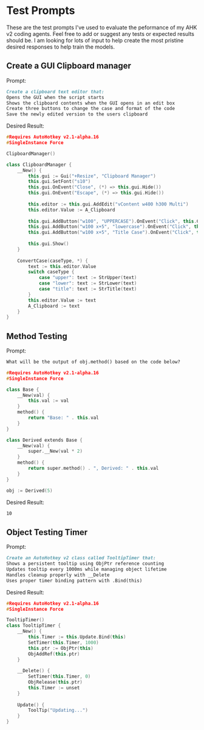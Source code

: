 # Test Prompts

These are the test prompts I've used to evaluate the peformance of my AHK v2 coding agents. Feel free to add or suggest any tests or expected results should be. I am looking for lots of input to help create the most pristine desired responses to help train the models.  


## Create a GUI Clipboard manager

Prompt:
```md
Create a clipboard text editor that:
Opens the GUI when the script starts
Shows the clipboard contents when the GUI opens in an edit box
Create three buttons to change the case and format of the code
Save the newly edited version to the users clipboard
```

Desired Result:
```cpp
#Requires AutoHotkey v2.1-alpha.16
#SingleInstance Force

ClipboardManager()

class ClipboardManager {
    __New() {
        this.gui := Gui("+Resize", "Clipboard Manager")
        this.gui.SetFont("s10")
        this.gui.OnEvent("Close", (*) => this.gui.Hide())
        this.gui.OnEvent("Escape", (*) => this.gui.Hide())
        
        this.editor := this.gui.AddEdit("vContent w400 h300 Multi")
        this.editor.Value := A_Clipboard
        
        this.gui.AddButton("w100", "UPPERCASE").OnEvent("Click", this.ConvertCase.Bind(this, "upper"))
        this.gui.AddButton("w100 x+5", "lowercase").OnEvent("Click", this.ConvertCase.Bind(this, "lower"))
        this.gui.AddButton("w100 x+5", "Title Case").OnEvent("Click", this.ConvertCase.Bind(this, "title"))
        
        this.gui.Show()
    }
    
    ConvertCase(caseType, *) {
        text := this.editor.Value
        switch caseType {
            case "upper": text := StrUpper(text)
            case "lower": text := StrLower(text)
            case "title": text := StrTitle(text)
        }
        this.editor.Value := text
        A_Clipboard := text
    }
}
```

## Method Testing

Prompt:
```md
What will be the output of obj.method() based on the code below?
```

```cpp
#Requires AutoHotkey v2.1-alpha.16
#SingleInstance Force

class Base {
    __New(val) {
        this.val := val
    }
    method() {
        return "Base: " . this.val
    }
}

class Derived extends Base {
    __New(val) {
        super.__New(val * 2)
    }
    method() {
        return super.method() . ", Derived: " . this.val
    }
}

obj := Derived(5)
```

Desired Result:

```md
10
```



## Object Testing Timer 

Prompt:

```md
Create an AutoHotkey v2 class called TooltipTimer that:
Shows a persistent tooltip using ObjPtr reference counting
Updates tooltip every 1000ms while managing object lifetime
Handles cleanup properly with __Delete
Uses proper timer binding pattern with .Bind(this)
```

Desired Result: 
```cpp
#Requires AutoHotkey v2.1-alpha.16
#SingleInstance Force

TooltipTimer()
class TooltipTimer {
    __New() {
        this.Timer := this.Update.Bind(this)
        SetTimer(this.Timer, 1000)
        this.ptr := ObjPtr(this)
        ObjAddRef(this.ptr)
    }
    
    __Delete() {
        SetTimer(this.Timer, 0)
        ObjRelease(this.ptr)
        this.Timer := unset
    }
    
    Update() {
        ToolTip("Updating...")
    }
}
```